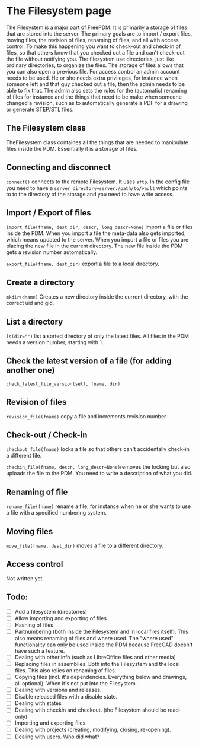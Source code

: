 # The Filesystem page

The Filesystem is a major part of FreePDM. It is primarily a storage of files that are stored into the server. The primary goals are to import / export files, moving files, the revision of files, renaming of files, and all with access control. To make this happening you want to check-out and check-in of files, so that others know that you checked out a file and can't check-out the file without notifying you. The filesystem use directories, just like ordinary directories, to organize the files. The storage of files allows that you can also open a previous file. For access control an admin account needs to be used. He or she needs extra privileges, for instance when someone left and that guy checked out a file, then the admin needs to be able to fix that. The admin also sets the rules for the (automatic) renaming of files for instance and the things thet need to be make when someone changed a revision, such as to automatically generate a PDF for a drawing or generate STEP/STL files.

## The Filesystem class
TheFilesystem class containes all the things that are needed to manipulate files inside the PDM. Essentially it is a storage of files.

## Connecting and disconnect
`connect()` connects to the remote Filesystem. It uses `sftp`. In the config file you need to have a `server_directory=server:/path/to/vault` which points to to the directory of the storage and you need to have write access.

## Import / Export of files
`import_file(fname, dest_dir, descr, long_descr=None)` import a file or files inside the PDM. When you import a file the meta-data also gets imported, which means updated to the server. When you import a file or files you are placing the new file in the current directory. The new file inside the PDM gets a revision number automatically.

`export_file(fname, dest_dir)` export a file to a local directory.

## Create a directory
`mkdir(dname)` Creates a new directory inside the current directory, with the correct uid and gid.

## List a directory
`ls(dir="")` list a sorted directory of only the latest files. All files in the PDM needs a version number, starting with 1.

## Check the latest version of a file (for adding another one)
`check_latest_file_version(self, fname, dir)`

## Revision of files
`revision_file(fname)` copy a file and increments revision number.

## Check-out / Check-in
`checkout_file(fname)` locks a file so that others can't accidentally check-in a different file.

`checkin_file(fname, descr, long_descr=None)`removes the locking but also uploads the file to the PDM. You need to write a description of what you did.

## Renaming of file
`rename_file(fname)` rename a file, for instance when he or she wants to use a file with a specified numbering system.

## Moving files
`move_file(fname, dest_dir)` moves a file to a different directory.

## Access control
Not written yet.


## Todo:
- [ ] Add a filesystem (directories)
- [ ] Allow importing and exporting of files
- [ ] Hashing of files
- [ ] Partnumbering (both inside the Filesystem and in local files itself). This also means renaming of files and where used. The "where used" functionality can only be used inside the PDM because FreeCAD doesn't have such a feature.
- [ ] Dealing with other info (such as LibreOffice files and other media)
- [ ] Replacing files in assemblies. Both into the Filesystem and the local files. This also relies on renaming of files.
- [ ] Copying files (incl. it's dependencies. Everything below and drawings, all optional). When it's not put into the Filesystem.
- [ ] Dealing with versions and releases.
- [ ] Disable released files with a disable state.
- [ ] Dealing with states
- [ ] Dealing with checkin and checkout. (the Filesystem should be read-only)
- [ ] Importing and exporting files.
- [ ] Dealing with projects (creating, modifying, closing, re-opening).
- [ ] Dealing with users. Who did what?
